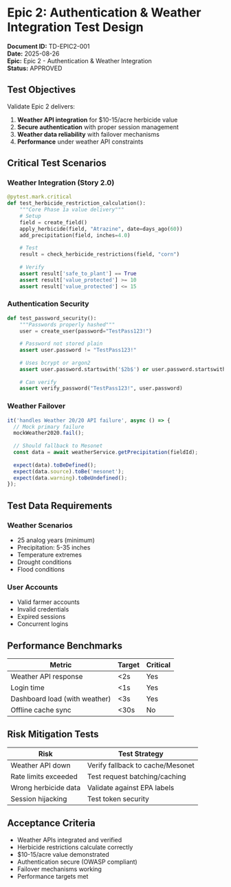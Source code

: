 # Epic 2: Authentication & Weather Integration Test Design

**Document ID:** TD-EPIC2-001  
**Date:** 2025-08-26  
**Epic:** Epic 2 - Authentication & Weather Integration  
**Status:** APPROVED

## Test Objectives

Validate Epic 2 delivers:
1. **Weather API integration** for $10-15/acre herbicide value
2. **Secure authentication** with proper session management
3. **Weather data reliability** with failover mechanisms
4. **Performance** under weather API constraints

## Critical Test Scenarios

### Weather Integration (Story 2.0)
```python
@pytest.mark.critical
def test_herbicide_restriction_calculation():
    """Core Phase 1a value delivery"""
    # Setup
    field = create_field()
    apply_herbicide(field, "Atrazine", date=days_ago(60))
    add_precipitation(field, inches=4.0)
    
    # Test
    result = check_herbicide_restrictions(field, "corn")
    
    # Verify
    assert result['safe_to_plant'] == True
    assert result['value_protected'] >= 10
    assert result['value_protected'] <= 15
```

### Authentication Security
```python
def test_password_security():
    """Passwords properly hashed"""
    user = create_user(password="TestPass123!")
    
    # Password not stored plain
    assert user.password != "TestPass123!"
    
    # Uses bcrypt or argon2
    assert user.password.startswith('$2b$') or user.password.startswith('$argon2')
    
    # Can verify
    assert verify_password("TestPass123!", user.password)
```

### Weather Failover
```javascript
it('handles Weather 20/20 API failure', async () => {
  // Mock primary failure
  mockWeather2020.fail();
  
  // Should fallback to Mesonet
  const data = await weatherService.getPrecipitation(fieldId);
  
  expect(data).toBeDefined();
  expect(data.source).toBe('mesonet');
  expect(data.warning).toBeUndefined();
});
```

## Test Data Requirements

### Weather Scenarios
- 25 analog years (minimum)
- Precipitation: 5-35 inches
- Temperature extremes
- Drought conditions
- Flood conditions

### User Accounts
- Valid farmer accounts
- Invalid credentials
- Expired sessions
- Concurrent logins

## Performance Benchmarks

| Metric | Target | Critical |
|--------|--------|----------|
| Weather API response | <2s | Yes |
| Login time | <1s | Yes |
| Dashboard load (with weather) | <3s | Yes |
| Offline cache sync | <30s | No |

## Risk Mitigation Tests

| Risk | Test Strategy |
|------|--------------|
| Weather API down | Verify fallback to cache/Mesonet |
| Rate limits exceeded | Test request batching/caching |
| Wrong herbicide data | Validate against EPA labels |
| Session hijacking | Test token security |

## Acceptance Criteria

- Weather APIs integrated and verified
- Herbicide restrictions calculate correctly
- $10-15/acre value demonstrated
- Authentication secure (OWASP compliant)
- Failover mechanisms working
- Performance targets met